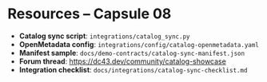 # Resources – Capsule 08

- **Catalog sync script**: `integrations/catalog_sync.py`
- **OpenMetadata config**: `integrations/config/catalog-openmetadata.yaml`
- **Manifest sample**: `docs/demo-contracts/catalog-sync-manifest.json`
- **Forum thread**: https://dc43.dev/community/catalog-showcase
- **Integration checklist**: `docs/integrations/catalog-sync-checklist.md`
